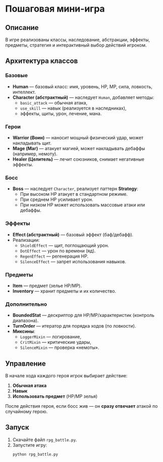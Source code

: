 # Пошаговая мини-игра
## Описание
В игре реализованы классы, наследование, абстракции, эффекты, предметы, стратегия и интерактивный выбор действий игроком.  

## Архитектура классов

### Базовые
- **Human** — базовый класс: имя, уровень, HP, MP, сила, ловкость, интеллект.
- **Character (абстрактный)** — наследует `Human`, добавляет методы:
  - `basic_attack` — обычная атака,
  - `use_skill` — навык (реализуется в наследниках),
  - эффекты, щиты, урон, лечение, мана.

### Герои
- **Warrior (Воин)** — наносит мощный физический удар, может накладывать щит.
- **Mage (Маг)** — атакует магией, может накладывать дебаффы (например, немоту).
- **Healer (Целитель)** — лечит союзников, снимает негативные эффекты.

### Босс
- **Boss** — наследует `Character`, реализует паттерн **Strategy**:
  - При высоком HP атакует в стандартном режиме.
  - При среднем HP усиливает урон.
  - При низком HP может использовать массовые атаки или дебаффы.

### Эффекты
- **Effect (абстрактный)** — базовый эффект (баф/дебафф).  
- Реализации:
  - `ShieldEffect` — щит, поглощающий урон.
  - `DotEffect` — урон по времени (яд).
  - `RegenEffect` — регенерация HP.
  - `SilenceEffect` — запрет использования навыков.

### Предметы
- **Item** — предмет (зелье HP/MP).  
- **Inventory** — хранит предметы и их количество.

### Дополнительно
- **BoundedStat** — дескриптор для HP/MP/характеристик (контроль диапазона).  
- **TurnOrder** — итератор для порядка ходов (по ловкости).  
- **Миксины**:
  - `LoggerMixin` — логирование,
  - `CritMixin` — критические удары,
  - `SilenceMixin` — проверка «немоты».

## Управление
В начале хода каждого героя игрок выбирает действие:
1. **Обычная атака**
2. **Навык**
3. **Использовать предмет** (HP/MP зелья)

После действия героя, если босс жив — он **сразу отвечает** атакой по случайному герою.  

## Запуск
1. Скачайте файл `rpg_battle.py`.
2. Запустите игру:
   ```bash
   python rpg_battle.py
